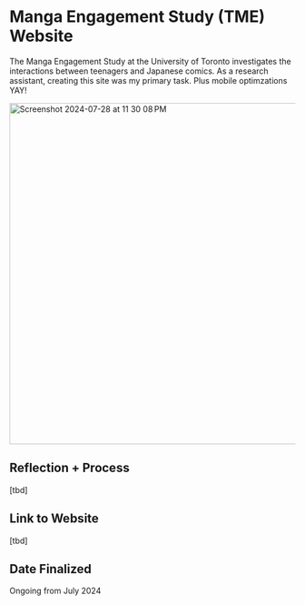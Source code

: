 # Manga Engagement Study (TME) Website
The Manga Engagement Study at the University of Toronto investigates the interactions between teenagers and Japanese comics. As a research assistant, creating this site was my primary task. Plus mobile optimzations YAY!

<img width="600" alt="Screenshot 2024-07-28 at 11 30 08 PM" src="https://github.com/user-attachments/assets/84b986cb-a9be-40a3-87aa-1ef985b92a4d">

## Reflection + Process

[tbd]

## Link to Website

[tbd]

## Date Finalized
Ongoing from July 2024
